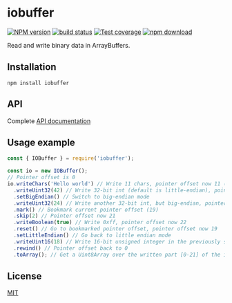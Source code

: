 # iobuffer

[![NPM version][npm-image]][npm-url]
[![build status][travis-image]][travis-url]
[![Test coverage][codecov-image]][codecov-url]
[![npm download][download-image]][download-url]

Read and write binary data in ArrayBuffers.

## Installation

```console
npm install iobuffer
```

## API

Complete [API documentation](http://image-js.github.io/iobuffer/)

## Usage example

```js
const { IOBuffer } = require('iobuffer');

const io = new IOBuffer();
// Pointer offset is 0
io.writeChars('Hello world') // Write 11 chars, pointer offset now 11 (->15)
  .writeUint32(42) // Write 32-bit int (default is little-endian), pointer offset now 15
  .setBigEndian() // Switch to big-endian mode
  .writeUint32(24) // Write another 32-bit int, but big-endian, pointer offset now 19
  .mark() // Bookmark current pointer offset (19)
  .skip(2) // Pointer offset now 21
  .writeBoolean(true) // Write 0xff, pointer offset now 22
  .reset() // Go to bookmarked pointer offset, pointer offset now 19
  .setLittleEndian() // Go back to little endian mode
  .writeUint16(18) // Write 16-bit unsigned integer in the previously skipped 2 bytes, pointer offset now 21
  .rewind() // Pointer offset back to 0
  .toArray(); // Get a Uint8Array over the written part [0-21] of the internal ArrayBuffer
```

## License

[MIT](./LICENSE)

[npm-image]: https://img.shields.io/npm/v/iobuffer.svg?style=flat-square
[npm-url]: https://www.npmjs.com/package/iobuffer
[travis-image]: https://img.shields.io/travis/image-js/iobuffer/master.svg?style=flat-square
[travis-url]: https://travis-ci.org/image-js/iobuffer
[codecov-image]: https://img.shields.io/codecov/c/github/image-js/iobuffer.svg?style=flat-square
[codecov-url]: https://codecov.io/gh/image-js/iobuffer
[download-image]: https://img.shields.io/npm/dm/iobuffer.svg?style=flat-square
[download-url]: https://www.npmjs.com/package/iobuffer
